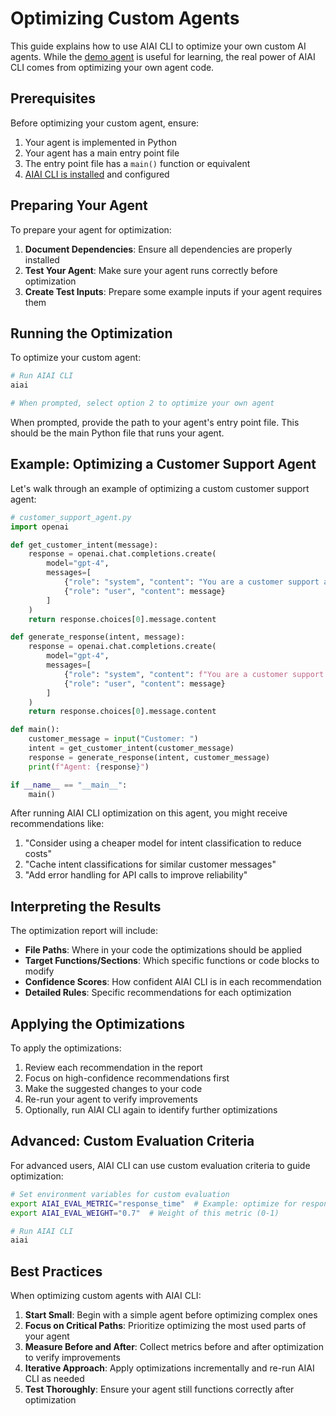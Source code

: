 # Optimizing Custom Agents

This guide explains how to use AIAI CLI to optimize your own custom AI agents. While the [demo agent](demo-email-agent.md) is useful for learning, the real power of AIAI CLI comes from optimizing your own agent code.

## Prerequisites

Before optimizing your custom agent, ensure:

1. Your agent is implemented in Python
2. Your agent has a main entry point file
3. The entry point file has a `main()` function or equivalent
4. [AIAI CLI is installed](../getting-started/installation.md) and configured

## Preparing Your Agent

To prepare your agent for optimization:

1. **Document Dependencies**: Ensure all dependencies are properly installed
2. **Test Your Agent**: Make sure your agent runs correctly before optimization
3. **Create Test Inputs**: Prepare some example inputs if your agent requires them

## Running the Optimization

To optimize your custom agent:

```bash
# Run AIAI CLI
aiai

# When prompted, select option 2 to optimize your own agent
```

When prompted, provide the path to your agent's entry point file. This should be the main Python file that runs your agent.

## Example: Optimizing a Customer Support Agent

Let's walk through an example of optimizing a custom customer support agent:

```python
# customer_support_agent.py
import openai

def get_customer_intent(message):
    response = openai.chat.completions.create(
        model="gpt-4",
        messages=[
            {"role": "system", "content": "You are a customer support agent."},
            {"role": "user", "content": message}
        ]
    )
    return response.choices[0].message.content

def generate_response(intent, message):
    response = openai.chat.completions.create(
        model="gpt-4",
        messages=[
            {"role": "system", "content": f"You are a customer support agent. The customer intent is: {intent}"},
            {"role": "user", "content": message}
        ]
    )
    return response.choices[0].message.content

def main():
    customer_message = input("Customer: ")
    intent = get_customer_intent(customer_message)
    response = generate_response(intent, customer_message)
    print(f"Agent: {response}")

if __name__ == "__main__":
    main()
```

After running AIAI CLI optimization on this agent, you might receive recommendations like:

1. "Consider using a cheaper model for intent classification to reduce costs"
2. "Cache intent classifications for similar customer messages"
3. "Add error handling for API calls to improve reliability"

## Interpreting the Results

The optimization report will include:

- **File Paths**: Where in your code the optimizations should be applied
- **Target Functions/Sections**: Which specific functions or code blocks to modify
- **Confidence Scores**: How confident AIAI CLI is in each recommendation
- **Detailed Rules**: Specific recommendations for each optimization

## Applying the Optimizations

To apply the optimizations:

1. Review each recommendation in the report
2. Focus on high-confidence recommendations first
3. Make the suggested changes to your code
4. Re-run your agent to verify improvements
5. Optionally, run AIAI CLI again to identify further optimizations

## Advanced: Custom Evaluation Criteria

For advanced users, AIAI CLI can use custom evaluation criteria to guide optimization:

```bash
# Set environment variables for custom evaluation
export AIAI_EVAL_METRIC="response_time"  # Example: optimize for response time
export AIAI_EVAL_WEIGHT="0.7"  # Weight of this metric (0-1)

# Run AIAI CLI
aiai
```

## Best Practices

When optimizing custom agents with AIAI CLI:

1. **Start Small**: Begin with a simple agent before optimizing complex ones
2. **Focus on Critical Paths**: Prioritize optimizing the most used parts of your agent
3. **Measure Before and After**: Collect metrics before and after optimization to verify improvements
4. **Iterative Approach**: Apply optimizations incrementally and re-run AIAI CLI as needed
5. **Test Thoroughly**: Ensure your agent still functions correctly after optimization 
